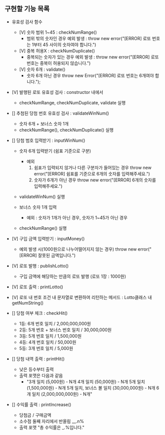 ## 구현할 기능 목록

- 유효성 검사 함수

  - [V] 숫자 범위 1~45 : checkNumRange()
    - 범위 밖의 숫자인 경우 예외 발생 : throw new error("[ERROR] 로또 번호는 1부터 45 사이의 숫자여야 합니다.")
  - [V] 중복 허용X : checkNumDuplicate()
    - 중복되는 숫자가 있는 경우 예외 발생 : throw new error("[ERROR] 로또 번호는 중복이 허용되지 않습니다.")
  - [V] 숫자 6개 : validate()
    - 숫자 6개 아닌 경우 throw new Error("[ERROR] 로또 번호는 6개여야 합니다.");

- [V] 발행된 로또 유효성 검사 : constructor 내에서

  - checkNumRange, checkNumDuplicate, validate 실행

- [] 추첨된 당첨 번호 유효성 검사 : validateWinNum()

  - 숫자 6개 + 보너스 숫자 1개
  - checkNumRange(), checkNumDuplicate() 실행

- [] 당첨 범호 입력받기 : inputWinNum()

  - 숫자 6개 입력받기 (쉼표 기준으로 구분)

    - 예외
      1. 쉼표가 입력되지 않거나 다른 구분자가 들어있는 경우 throw new error("[ERROR] 쉼표를 기준으로 6개의 숫자를 입력해주세요.")
      2. 숫자가 6개가 아닌 경우 throw new error("[ERROR] 6개의 숫자를 입력해주세요.")

  - validateWinNum() 실행

  - 보너스 숫자 1개 입력
    - 예외 : 숫자가 1개가 아닌 경우, 숫자가 1~45가 아닌 경우
  - checkNumRange() 실행

- [V] 구입 금액 입력받기 : inputMoney()

  - 예외 발생 시(1000원으로 나누어떨어지지 않는 경우) throw new error("[ERROR] 잘못된 금액입니다.")

- [V] 로또 발행 : publishLotto()

  - 구입 금액에 해당하는 만큼의 로또 발행 (로또 1장 : 1000원)

- [V] 로또 출력 : printLotto()
- [V] 로또 내 번호 조건 내 문자열로 변환하여 리턴하는 메서드 : Lotto클래스 내 getNumString()

- [] 당첨 여부 체크 : checkHit()

  - 1등: 6개 번호 일치 / 2,000,000,000원
  - 2등: 5개 번호 + 보너스 번호 일치 / 30,000,000원
  - 3등: 5개 번호 일치 / 1,500,000원
  - 4등: 4개 번호 일치 / 50,000원
  - 5등: 3개 번호 일치 / 5,000원

- [] 당첨 내역 출력 : printHit()

  - 낮은 등수부터 출력
  - 출력 포맷은 다음과 같음
    - "3개 일치 (5,000원) - N개
      4개 일치 (50,000원) - N개
      5개 일치 (1,500,000원) - N개
      5개 일치, 보너스 볼 일치 (30,000,000원) - N개
      6개 일치 (2,000,000,000원) - N개"

- [] 수익률 출력 : printIncrease()
  - 당첨금 / 구매금액
  - 소수점 둘째 자리에서 반올림 \_\_.n%
  - 출력 포맷 "총 수익률은 \__._%입니다."
